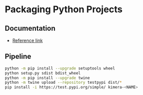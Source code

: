 # Packaging Python Projects

## Documentation

* [Reference link](https://packaging.python.org/tutorials/packaging-projects/#packaging-python-projects)


## Pipeline
```bash
python -m pip install --upgrade setuptools wheel
python setup.py sdist bdist_wheel
python -m pip install --upgrade twine
python -m twine upload --repository testpypi dist/*
pip install -i https://test.pypi.org/simple/ kimera-<NAME>
```